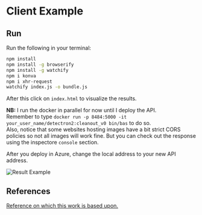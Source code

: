 # Client Example

## Run

Run the following in your terminal:

```sh
npm install
npm install -g browserify
npm install -g watchify
npm i konva
npm i xhr-request
watchify index.js -o bundle.js
```

After this click on `index.html` to visualize the results.

**NB:**
I run the docker in parallel for now until I deploy the API.  
Remember to type `docker run -p 8484:5000 -it your_user_name/detectron2:cleanout_v0 bin/bas` to do so.  
Also, notice that some websites hosting images have a bit strict CORS policies so not all images will work fine. But you can check out the response using the inspectore `console` section.  

After you deploy in Azure, change the local address to your new API address.

![Result Example](result_example.png)

## References

[Reference on which this work is based upon.](https://towardsdatascience.com/detectron2-the-basic-end-to-end-tutorial-5ac90e2f90e3)
